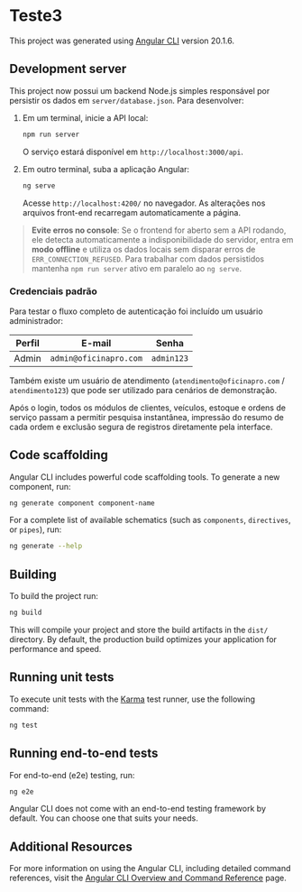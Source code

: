 # Teste3

This project was generated using [Angular CLI](https://github.com/angular/angular-cli) version 20.1.6.

## Development server

This project now possui um backend Node.js simples responsável por persistir os dados em `server/database.json`. Para desenvolver:

1. Em um terminal, inicie a API local:

   ```bash
   npm run server
   ```

   O serviço estará disponível em `http://localhost:3000/api`.

2. Em outro terminal, suba a aplicação Angular:

   ```bash
   ng serve
   ```

   Acesse `http://localhost:4200/` no navegador. As alterações nos arquivos front-end recarregam automaticamente a página.

> **Evite erros no console**: Se o frontend for aberto sem a API rodando, ele detecta automaticamente a indisponibilidade do servidor, entra em **modo offline** e utiliza os dados locais sem disparar erros de `ERR_CONNECTION_REFUSED`. Para trabalhar com dados persistidos mantenha `npm run server` ativo em paralelo ao `ng serve`.

### Credenciais padrão

Para testar o fluxo completo de autenticação foi incluído um usuário administrador:

| Perfil | E-mail | Senha |
| ------ | ------ | ----- |
| Admin | `admin@oficinapro.com` | `admin123` |

Também existe um usuário de atendimento (`atendimento@oficinapro.com` / `atendimento123`) que pode ser utilizado para cenários de demonstração.

Após o login, todos os módulos de clientes, veículos, estoque e ordens de serviço passam a permitir pesquisa instantânea, impressão do resumo de cada ordem e exclusão segura de registros diretamente pela interface.

## Code scaffolding

Angular CLI includes powerful code scaffolding tools. To generate a new component, run:

```bash
ng generate component component-name
```

For a complete list of available schematics (such as `components`, `directives`, or `pipes`), run:

```bash
ng generate --help
```

## Building

To build the project run:

```bash
ng build
```

This will compile your project and store the build artifacts in the `dist/` directory. By default, the production build optimizes your application for performance and speed.

## Running unit tests

To execute unit tests with the [Karma](https://karma-runner.github.io) test runner, use the following command:

```bash
ng test
```

## Running end-to-end tests

For end-to-end (e2e) testing, run:

```bash
ng e2e
```

Angular CLI does not come with an end-to-end testing framework by default. You can choose one that suits your needs.

## Additional Resources

For more information on using the Angular CLI, including detailed command references, visit the [Angular CLI Overview and Command Reference](https://angular.dev/tools/cli) page.

